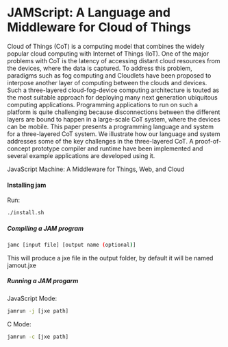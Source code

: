 # JAMScript: A Language and Middleware for Cloud of Things

Cloud of Things (CoT) is a computing model that combines the widely popular
    cloud computing with Internet of Things (IoT). One of the major problems
    with CoT is the latency of accessing distant cloud resources from the
    devices, where the data is captured. To address this problem, paradigms such
    as fog computing and Cloudlets have been proposed to interpose another layer
    of computing between the clouds and devices. Such a three-layered
    cloud-fog-device computing architecture is touted as the most suitable
    approach for deploying many next generation ubiquitous computing
    applications. Programming applications to run on such a platform is quite
    challenging because disconnections between the different layers are bound to
    happen in a large-scale CoT system, where the devices can be mobile. This
    paper presents a programming language and system for a three-layered CoT
    system. We illustrate how our language and system addresses some of the key
    challenges in the three-layered CoT. A proof-of-concept prototype compiler
    and runtime have been implemented and several example applications are
    developed using it.

    

JavaScript Machine: A Middleware for Things, Web, and Cloud

#### Installing jam
Run:
```sh
./install.sh
```

##### Compiling a JAM program

```sh
jamc [input file] [output name (optional)]
```
This will produce a jxe file in the output folder, by default it will be named jamout.jxe



##### Running a JAM progarm

JavaScript Mode:
```sh
jamrun -j [jxe path]
```

C Mode:
```sh
jamrun -c [jxe path]
```
